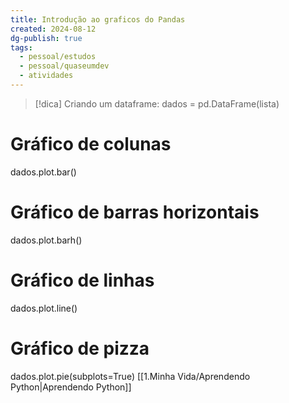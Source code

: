 ```yaml
---
title: Introdução ao graficos do Pandas
created: 2024-08-12
dg-publish: true
tags:
  - pessoal/estudos
  - pessoal/quaseumdev
  - atividades
---
```


> [!dica] Criando um dataframe:
> dados = pd.DataFrame(lista)
# Gráfico de colunas
dados.plot.bar()
# Gráfico de barras horizontais
dados.plot.barh()
# Gráfico de linhas
dados.plot.line()
# Gráfico de pizza
dados.plot.pie(subplots=True)
[[1.Minha Vida/Aprendendo Python\|Aprendendo Python]]